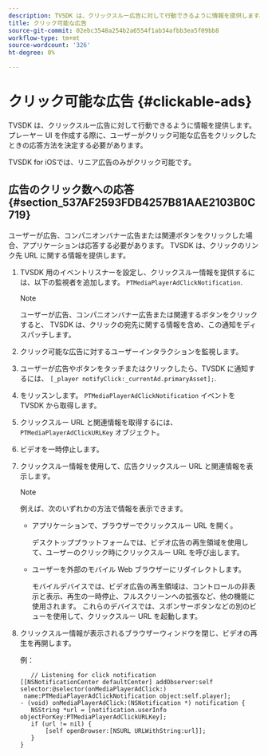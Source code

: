 ```yaml
---
description: TVSDK は、クリックスルー広告に対して行動できるように情報を提供します。 プレーヤー UI を作成する際に、ユーザーがクリック可能な広告をクリックしたときの応答方法を決定する必要があります。
title: クリック可能な広告
source-git-commit: 02ebc3548a254b2a6554f1ab34afbb3ea5f09bb8
workflow-type: tm+mt
source-wordcount: '326'
ht-degree: 0%

---
```


# クリック可能な広告 {#clickable-ads}

TVSDK は、クリックスルー広告に対して行動できるように情報を提供します。 プレーヤー UI を作成する際に、ユーザーがクリック可能な広告をクリックしたときの応答方法を決定する必要があります。

TVSDK for iOSでは、リニア広告のみがクリック可能です。

## 広告のクリック数への応答 {#section_537AF2593FDB4257B81AAE2103B0C719}

ユーザーが広告、コンパニオンバナー広告または関連ボタンをクリックした場合、アプリケーションは応答する必要があります。 TVSDK は、クリックのリンク先 URL に関する情報を提供します。

1. TVSDK 用のイベントリスナーを設定し、クリックスルー情報を提供するには、以下の監視者を追加します。 `PTMediaPlayerAdClickNotification`.

   >[!NOTE]
   >
   >ユーザーが広告、コンパニオンバナー広告または関連するボタンをクリックすると、 TVSDK は、クリックの宛先に関する情報を含め、この通知をディスパッチします。

1. クリック可能な広告に対するユーザーインタラクションを監視します。
1. ユーザーが広告やボタンをタッチまたはクリックしたら、TVSDK に通知するには、 `[_player notifyClick:_currentAd.primaryAsset];`.
1. をリッスンします。 `PTMediaPlayerAdClickNotification` イベントを TVSDK から取得します。
1. クリックスルー URL と関連情報を取得するには、 `PTMediaPlayerAdClickURLKey` オブジェクト。
1. ビデオを一時停止します。
1. クリックスルー情報を使用して、広告クリックスルー URL と関連情報を表示します。

   >[!NOTE]
   >
   >例えば、次のいずれかの方法で情報を表示できます。

   * アプリケーションで、ブラウザーでクリックスルー URL を開く。

     デスクトッププラットフォームでは、ビデオ広告の再生領域を使用して、ユーザーのクリック時にクリックスルー URL を呼び出します。
   * ユーザーを外部のモバイル Web ブラウザーにリダイレクトします。

     モバイルデバイスでは、ビデオ広告の再生領域は、コントロールの非表示と表示、再生の一時停止、フルスクリーンへの拡張など、他の機能に使用されます。 これらのデバイスでは、スポンサーボタンなどの別のビューを使用して、クリックスルー URL を起動します。

1. クリックスルー情報が表示されるブラウザーウィンドウを閉じ、ビデオの再生を再開します。

   例：

   ```
      // Listening for click notification  
   [[NSNotificationCenter defaultCenter] addObserver:self selector:@selector(onMediaPlayerAdClick:)  
    name:PTMediaPlayerAdClickNotification object:self.player]; 
   - (void) onMediaPlayerAdClick:(NSNotification *) notification { 
      NSString *url = [notification.userInfo objectForKey:PTMediaPlayerAdClickURLKey];  
      if (url != nil) { 
          [self openBrowser:[NSURL URLWithString:url]]; 
      } 
   } 
   ```

